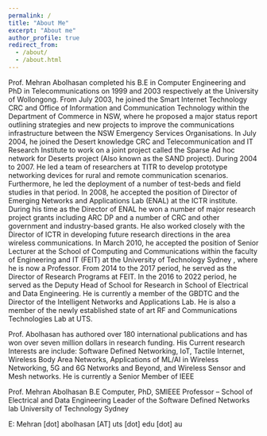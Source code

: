 ```yaml
---
permalink: /
title: "About Me"
excerpt: "About me"
author_profile: true
redirect_from: 
  - /about/
  - /about.html
---
```


Prof. Mehran Abolhasan completed his B.E in Computer Engineering and PhD in Telecommunications on 1999 and 2003 respectively at the University of Wollongong. From July 2003, he joined the Smart Internet Technology CRC and Office of Information and Communication Technology within the Department of Commerce in NSW, where he proposed a major status report outlining strategies and new projects to improve the communications infrastructure between the NSW Emergency Services Organisations. In July 2004, he joined the Desert knowledge CRC and Telecommunication and IT Research Institute to work on a joint project called the Sparse Ad hoc network for Deserts project (Also known as the SAND project). During 2004 to 2007. He led a team of researchers at TITR to develop prototype networking devices for rural and remote communication scenarios. Furthermore, he led the deployment of a number of test-beds and field studies in that period. In 2008, he accepted the position of Director of Emerging Networks and Applications Lab (ENAL) at the ICTR institute. During his time as the Director of ENAL he won a number of major research project grants including ARC DP  and a number of CRC and other government and industry-based grants. He also worked closely with the Director of ICTR in developing future research directions in the area wireless communications. In March 2010, he accepted the position of Senior Lecturer at the School of Computing and Communications within the faculty of Engineering and IT (FEIT) at the University of Technology Sydney , where he is now a Professor. From 2014 to the 2017 period, he served as the Director of Research Programs at FEIT.  In the 2016 to 2022 period, he served as the Deputy Head of School for Research in School of Electrical and Data Engineering. He is currently a member of the GBDTC and the Director of the Intelligent Networks and Applications Lab. He is also a member of the newly established state of art RF and Communications Technologies Lab at UTS.

Prof. Abolhasan has authored over 180 international publications and has won over seven million dollars in research funding. His Current research Interests are include: Software Defined Networking, IoT, Tactile Internet, Wireless Body Area Networks, Applications of ML/AI in Wireless Networking, 5G and 6G Networks and Beyond, and Wireless Sensor and Mesh networks. He is currently a Senior Member of IEEE


Prof. Mehran Abolhasan
B.E Computer, PhD, SMIEEE
Professor – School of Electrical and Data Engineering
Leader of the Software Defined Networks lab
University of Technology Sydney


E: Mehran [dot] abolhasan [AT] uts [dot] edu [dot] au
